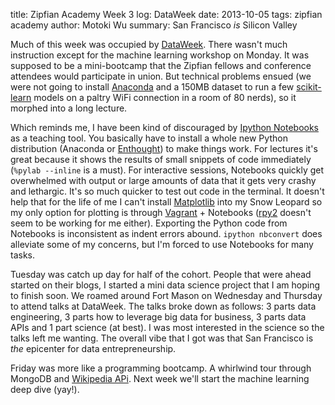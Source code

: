 title: Zipfian Academy Week 3 log: DataWeek
date: 2013-10-05
tags: zipfian academy
author: Motoki Wu
summary: San Francisco *is* Silicon Valley

Much of this week was occupied by [DataWeek](http://dataweek.co/). There wasn't much instruction except for the machine learning workshop on Monday. It was supposed to be a mini-bootcamp that the Zipfian fellows and conference attendees would participate in union. But technical problems ensued (we were not going to install [Anaconda](https://store.continuum.io/cshop/anaconda/) and a 150MB dataset to run a few [scikit-learn](http://scikit-learn.org/stable/) models on a paltry WiFi connection in a room of 80 nerds), so it morphed into a long lecture. 

Which reminds me, I have been kind of discouraged by [Ipython Notebooks](http://ipython.org/notebook.html) as a teaching tool. You basically have to install a whole new Python distribution (Anaconda or [Enthought](https://www.enthought.com/)) to make things work. For lectures it's great because it shows the results of small snippets of code immediately (```%pylab --inline``` is a must). For interactive sessions, Notebooks quickly get overwhelmed with output or large amounts of data that it gets very crashy and lethargic. It's so much quicker to test out code in the terminal. It doesn't help that for the life of me I can't install [Matplotlib](http://matplotlib.org/) into my Snow Leopard so my only option for plotting is through [Vagrant](http://vagrantup.com/) + Notebooks ([rpy2](http://rpy.sourceforge.net/rpy2.html) doesn't seem to be working for me either). Exporting the Python code from Notebooks is inconsistent as indent errors abound. ```ipython nbconvert``` does alleviate some of my concerns, but I'm forced to use Notebooks for many tasks.

Tuesday was catch up day for half of the cohort. People that were ahead started on their blogs, I started a mini data science project that I am hoping to finish soon. We roamed around Fort Mason on Wednesday and Thursday to attend talks at DataWeek. The talks broke down as follows: 3 parts data engineering, 3 parts how to leverage big data for business, 3 parts data APIs and 1 part science (at best). I was most interested in the science so the talks left me wanting. The overall vibe that I got was that San Francisco is *the* epicenter for data entrepreneurship. 

Friday was more like a programming bootcamp. A whirlwind tour through MongoDB and [Wikipedia APi](http://www.mediawiki.org/wiki/API:Main_page). Next week we'll start the machine learning deep dive (yay!).